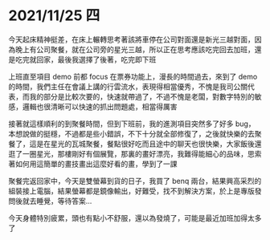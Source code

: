 # 2021/11/25 四

今天起床精神挺差，在床上輾轉思考著該將車停在公司對面還是新光三越對面，因為晚上有公司聚餐，就在公司旁的星光三越，所以正在思考應該吃完回去加班，還是吃完就回家，最後我選擇了後著，吃完即下班

上班直至項目 demo 前都 focus 在票券功能上，漫長的時間過去，來到了 demo 的時間，我們主任在會議上講的行雲流水，表現得相當優秀，不愧是我司公關代表，而我的部分是比較次要的，快速就帶過了，不過不愧是老闆，對數字特別的敏感，邏輯也很清晰可以快速的抓出問題處，相當得厲害

接著就這樣順利的到聚餐時間，但到下班前，我的進測項目突然多了好多 bug，本想說做的挺穩，不過都是些小錯誤，不下十分就全部修復了，之後就快樂的去聚餐了，這是在星光的瓦城聚餐，餐點很好吃而且途中的聊天也很快樂，大家飯後還逛了一圈星光，那樓剛好有個展覽，那裏的畫好漂亮，我難得能細心的品味，思索著如何用這簡單的畫技畫出這麼好看的畫，學到了一課

聚餐完返回家中，今天是雙螢幕到貨的日子，我買了 benq 兩台，結果興高采烈的組裝接上電腦，結果螢幕都是鏡像輸出，好難受，找不到解決方案，於上是專版發問後就去睡覺，等待答案...

今天身體特別疲累，頭也有點小不舒服，還以為發燒了，可能是最近加班加得太多了